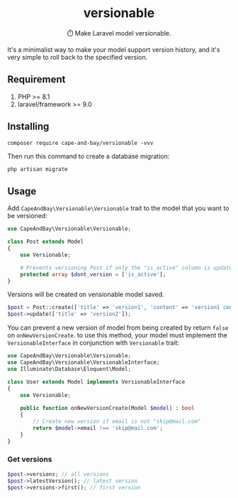 <h1 align="center"> versionable </h1>

<p align="center"> ⏱️ Make Laravel model versionable.</p>

It's a minimalist way to make your model support version history, and it's very simple to roll back to the specified version.

## Requirement

1. PHP >= 8.1
2. laravel/framework >= 9.0

## Installing

```shell
composer require cape-and-bay/versionable -vvv
```

Then run this command to create a database migration:

```bash
php artisan migrate
```

## Usage

Add `CapeAndBay\Versionable\Versionable` trait to the model that you want to be versioned:

```php
use CapeAndBay\Versionable\Versionable;

class Post extends Model
{
    use Versionable;

    # Prevents versioning Post if only the "is_active" column is updated.
    protected array $dont_version = ['is_active'];
}
```

Versions will be created on vensionable model saved.

```php
$post = Post::create(['title' => 'version1', 'content' => 'version1 content']);
$post->update(['title' => 'version2']);
```

You can prevent a new version of model from being created by return `false` on `onNewVersionCreate`. to use this method, your model must implement the `VersionableInterface` in conjunction with `Versionable` trait:

```php
use CapeAndBay\Versionable\Versionable;
use CapeAndBay\Versionable\VersionableInterface;
use Illuminate\Database\Eloquent\Model;

class User extends Model implements VersionableInterface
{
    use Versionable;
    
    public function onNewVersionCreate(Model $model) : bool
    {
        // Create new version if email is not "skip@mail.com"
        return $model->email !== 'skip@mail.com';
    }
}
```

### Get versions

```php
$post->versions; // all versions
$post->latestVersion(); // latest version
$post->versions->first(); // first version
```
